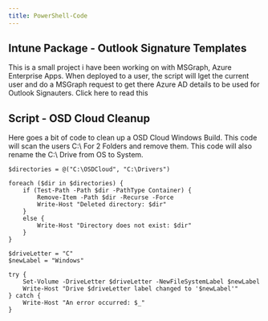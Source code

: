 ```yaml
---
title: PowerShell-Code
---
```


## Intune Package - Outlook Signature Templates
This is a small project i have been working on with MSGraph, Azure Enterprise Apps. When deployed to a user, the script will lget the current user and do a MSGraph request to get there Azure AD details to be used for Outlook Signauters. 
Click here to read this

## Script - OSD Cloud Cleanup
Here goes a bit of code to clean up a OSD Cloud Windows Build. This code will scan the users C:\ For 2 Folders and remove them.
This code will also rename the C:\ Drive from OS to System. 

```
$directories = @("C:\OSDCloud", "C:\Drivers")

foreach ($dir in $directories) {
    if (Test-Path -Path $dir -PathType Container) {
        Remove-Item -Path $dir -Recurse -Force
        Write-Host "Deleted directory: $dir"
    }
    else {
        Write-Host "Directory does not exist: $dir"
    }
}

$driveLetter = "C"
$newLabel = "Windows"

try {
    Set-Volume -DriveLetter $driveLetter -NewFileSystemLabel $newLabel
    Write-Host "Drive $driveLetter label changed to '$newLabel'"
} catch {
    Write-Host "An error occurred: $_"
}

```
